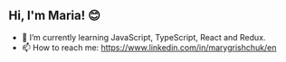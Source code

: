 <h2>Hi, I'm Maria! 😊</h2>

- 🌱 I’m currently learning JavaScript, TypeScript, React and Redux.
- 📫 How to reach me: https://www.linkedin.com/in/marygrishchuk/en
